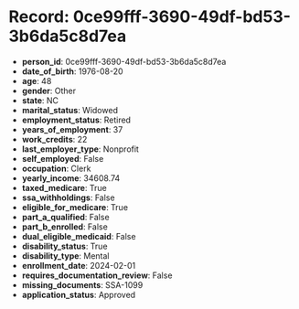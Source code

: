# Record: 0ce99fff-3690-49df-bd53-3b6da5c8d7ea

- **person_id**: 0ce99fff-3690-49df-bd53-3b6da5c8d7ea
- **date_of_birth**: 1976-08-20
- **age**: 48
- **gender**: Other
- **state**: NC
- **marital_status**: Widowed
- **employment_status**: Retired
- **years_of_employment**: 37
- **work_credits**: 22
- **last_employer_type**: Nonprofit
- **self_employed**: False
- **occupation**: Clerk
- **yearly_income**: 34608.74
- **taxed_medicare**: True
- **ssa_withholdings**: False
- **eligible_for_medicare**: True
- **part_a_qualified**: False
- **part_b_enrolled**: False
- **dual_eligible_medicaid**: False
- **disability_status**: True
- **disability_type**: Mental
- **enrollment_date**: 2024-02-01
- **requires_documentation_review**: False
- **missing_documents**: SSA-1099
- **application_status**: Approved